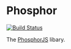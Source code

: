 Phosphor
========

[![Build Status](https://travis-ci.org/phosphorjs/phosphor.svg)](https://travis-ci.org/phosphorjs/phosphor?branch=master)

The [PhosphorJS](http://phosphorjs.github.io/) libary.
